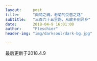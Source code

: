 ```yaml
---
layout:     post
title:      "肉鸽之魂，老菊的受苦之路"
subtitle:   "三百六十五里路，从故乡到异乡"
date:       2018-04-9 16:01:00
author:     "Fleschier"
header-img: "img/darksoul/dark-bg.jpg"

---
```


最后更新于2018.4.9